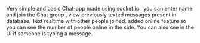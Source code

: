 Very simple and basic Chat-app made using socket.io , you can enter name and join the Chat group ,
view previously texted messages present in database. Text realtime with other people joined.
added online feature so you can see the number of people online in the side.
You can also see in the UI if someone is typing a message.
